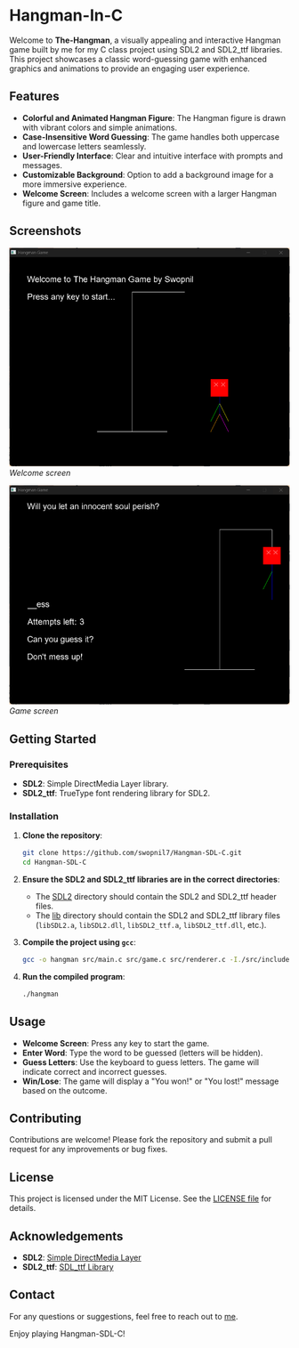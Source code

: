 # Hangman-In-C

Welcome to **The-Hangman**, a visually appealing and interactive Hangman game built by me for my C class project using SDL2 and SDL2_ttf libraries. This project showcases a classic word-guessing game with enhanced graphics and animations to provide an engaging user experience.

## Features

- **Colorful and Animated Hangman Figure**: The Hangman figure is drawn with vibrant colors and simple animations.
- **Case-Insensitive Word Guessing**: The game handles both uppercase and lowercase letters seamlessly.
- **User-Friendly Interface**: Clear and intuitive interface with prompts and messages.
- **Customizable Background**: Option to add a background image for a more immersive experience.
- **Welcome Screen**: Includes a welcome screen with a larger Hangman figure and game title.

## Screenshots

![Welcome Screen](screenshots/welcome_screen.png)
*Welcome screen*

![Game Screen](screenshots/game_screen.png)
*Game screen*

## Getting Started

### Prerequisites

- **SDL2**: Simple DirectMedia Layer library.
- **SDL2_ttf**: TrueType font rendering library for SDL2.

### Installation

1. **Clone the repository**:
    ```sh
    git clone https://github.com/swopnil7/Hangman-SDL-C.git
    cd Hangman-SDL-C
    ```

2. **Ensure the SDL2 and SDL2_ttf libraries are in the correct directories**:
    - The [SDL2](http://_vscodecontentref_/1) directory should contain the SDL2 and SDL2_ttf header files.
    - The [lib](http://_vscodecontentref_/2) directory should contain the SDL2 and SDL2_ttf library files (`libSDL2.a`, `libSDL2.dll`, `libSDL2_ttf.a`, `libSDL2_ttf.dll`, etc.).

3. **Compile the project using `gcc`**:
    ```sh
    gcc -o hangman src/main.c src/game.c src/renderer.c -I./src/include/SDL2 -L./src/lib -lmingw32 -lSDL2main -lSDL2 -lSDL2_ttf
    ```

4. **Run the compiled program**:
    ```sh
    ./hangman
    ```

## Usage

- **Welcome Screen**: Press any key to start the game.
- **Enter Word**: Type the word to be guessed (letters will be hidden).
- **Guess Letters**: Use the keyboard to guess letters. The game will indicate correct and incorrect guesses.
- **Win/Lose**: The game will display a "You won!" or "You lost!" message based on the outcome.

## Contributing

Contributions are welcome! Please fork the repository and submit a pull request for any improvements or bug fixes.

## License

This project is licensed under the MIT License. See the [LICENSE file](LICENSE.md) for details.

## Acknowledgements

- **SDL2**: [Simple DirectMedia Layer](https://www.libsdl.org/)
- **SDL2_ttf**: [SDL_ttf Library](https://www.libsdl.org/projects/SDL_ttf/)

## Contact

For any questions or suggestions, feel free to reach out to [me](mailto:report2swopnil@gmail.com).

Enjoy playing Hangman-SDL-C!